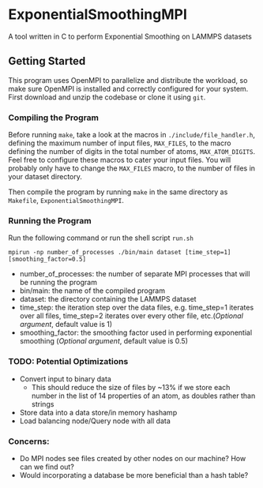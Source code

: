 # ExponentialSmoothingMPI

A tool written in C to perform Exponential Smoothing on LAMMPS datasets

## Getting Started

This program uses OpenMPI to parallelize and distribute the workload, so make sure OpenMPI is installed and correctly configured for your system. First download and unzip the codebase or clone it using `git`.

### Compiling the Program
Before running `make`, take a look at the macros in `./include/file_handler.h`, defining the maximum number of input files, `MAX_FILES`, to the macro defining the number of digits in the total number of atoms, `MAX_ATOM_DIGITS`. Feel free to configure these macros to cater your input files. You will probably only have to change the `MAX_FILES` macro, to the number of files in your dataset directory.

Then compile the program by running `make` in the same directory as `Makefile`, `ExponentialSmoothingMPI`.

### Running the Program
Run the following command or run the shell script `run.sh`
```
mpirun -np number_of_processes ./bin/main dataset [time_step=1] [smoothing_factor=0.5]
```
- number_of_processes: the number of separate MPI processes that will be running the program
- bin/main: the name of the compiled program
- dataset: the directory containing the LAMMPS dataset
- time_step: the iteration step over the data files, e.g. time_step=1 iterates over all files, time_step=2 iterates over every other file, etc.(*Optional argument*, default value is 1)
- smoothing_factor: the smoothing factor used in performing exponential smoothing (*Optional argument*, default value is 0.5)

### TODO: Potential Optimizations
- Convert input to binary data
    - This should reduce the size of files by ~13% if we store each number in the list of 14 properties of an atom, as doubles rather than strings
- Store data into a data store/in memory hashamp
- Load balancing node/Query node with all data

### Concerns: 
- Do MPI nodes see files created by other nodes on our machine? How can we find out?
- Would incorporating a database be more beneficial than a hash table?